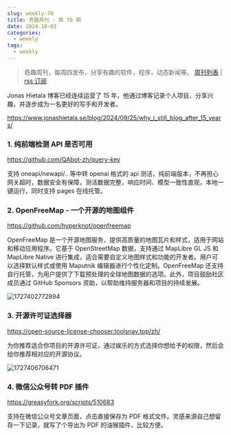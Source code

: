 ```yaml
---
slug: weekly-70
title: 奇趣周刊 - 第 70 期
date: 2024-10-03
categories:
  - weekly
tags:
  - weekly
---
```


> 奇趣周刊，每周四发布，分享有趣的软件，程序，动态新闻等。 [周刊列表](/categories/weekly/) | [rss 订阅](/categories/weekly/index.xml)

Jonas Hietala 博客已经连续运营了 15 年，他通过博客记录个人项目、分享兴趣，并逐步成为一名更好的写手和开发者。

https://www.jonashietala.se/blog/2024/09/25/why_i_still_blog_after_15_years/

### 1. 纯前端检测 API 是否可用

https://github.com/QAbot-zh/query-key

支持 oneapi/newapi/.. 等中转 openai 格式的 api 测活，纯前端版本，不再担心网关超时，数据安全有保障，测活数据完整，响应时间、模型一致性直观，本地一键运行，同时支持 pages 在线托管。

### 2. OpenFreeMap - 一个开源的地图组件

https://github.com/hyperknot/openfreemap

OpenFreeMap 是一个开源地图服务，提供高质量的地图瓦片和样式，适用于网站和移动应用程序。它基于 OpenStreetMap 数据，支持通过 MapLibre GL JS 和 MapLibre Native 进行集成，适合需要自定义地图样式和功能的开发者。用户可以选择默认样式或使用 Maputnik 编辑器进行个性化定制。OpenFreeMap 还支持自行托管，为用户提供了下载预处理的全球地图数据的选项。此外，项目鼓励社区成员通过 GitHub Sponsors 资助，以帮助维持服务器和项目的持续发展。

![1727402772894](https://imgurl.zishu.me/2024/09/1727402772894.webp)

### 3. 开源许可证选择器

https://open-source-license-chooser.toolsnav.top/zh/

为你推荐适合你项目的开源许可证，通过娱乐的方式选择你想给予的权限，然后会给你推荐相对应的开源协议。

![1727406706471](https://imgurl.zishu.me/2024/09/1727406706471.webp)

### 4. 微信公众号转 PDF 插件

https://greasyfork.org/scripts/510683

支持在微信公众号文章页面，点击直接保存为 PDF 格式文件。灵感来源自己想留存一下记录，就写了个导出为 PDF 的油猴插件，比较方便。
